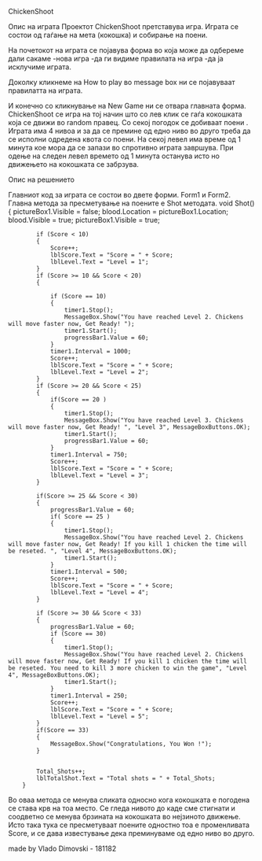 ChickenShoot			                                                                  



Опис на играта
Проектот ChickenShoot претставува игра. Играта се состои од гаѓање на мета (кокошка) и собирање на поени. 

На почетокот на играта се појавува форма во која може да одбереме дали сакаме  -нова игра
-да ги видиме правилата на игра 
-да ја исклучиме играта.























 








Доколку кликнеме на How to play во message box ни се појавуваат правилатта на играта.









И конечно со кликнување на New Game ни се отвара главната форма.
ChickenShoot се игра на тој начин што со лев клик се гаѓа кокошката која се движи во random правец.  Со секој погодок се добиваат поени . Играта има 4 нивоа и за да се премине од едно ниво во друго треба да се исполни одредена квота со поени. На секој левел има време од 1 минута кое мора да се запази во спротивно играта завршува. При одење на следен левел времето од 1 минута останува исто но движењето на кокошката се забрзува. 



Опис на решението

Главниот код за играта се состои во двете форми. Form1 и Form2. 
Главна метода за пресметување на поените е Shot методата.
void Shot()
        {
            pictureBox1.Visible = false;
            blood.Location = pictureBox1.Location;
            blood.Visible = true;
            pictureBox1.Visible = true;

            if (Score < 10)
            {    
                Score++;
                lblScore.Text = "Score = " + Score;
                lblLevel.Text = "Level = 1";
            }
            if (Score >= 10 && Score < 20)
            {
                
                if (Score == 10)
                {
                    timer1.Stop();
                    MessageBox.Show("You have reached Level 2. Chickens will move faster now, Get Ready! ");
                    timer1.Start();
                    progressBar1.Value = 60;
                }
                timer1.Interval = 1000;
                Score++;
                lblScore.Text = "Score = " + Score;
                lblLevel.Text = "Level = 2";
            }
            if (Score >= 20 && Score < 25)
            {
                if(Score == 20 )
                {
                    timer1.Stop();
                    MessageBox.Show("You have reached Level 3. Chickens will move faster now, Get Ready! ", "Level 3", MessageBoxButtons.OK);
                    timer1.Start();
                    progressBar1.Value = 60;
                }
                timer1.Interval = 750;
                Score++;
                lblScore.Text = "Score = " + Score;
                lblLevel.Text = "Level = 3";
            }

            if(Score >= 25 && Score < 30)
            {
                progressBar1.Value = 60;
                if( Score == 25 )
                {
                    timer1.Stop();
                    MessageBox.Show("You have reached Level 2. Chickens will move faster now, Get Ready! If you kill 1 chicken the time will be reseted. ", "Level 4", MessageBoxButtons.OK);
                    timer1.Start();
                }
                timer1.Interval = 500;
                Score++;
                lblScore.Text = "Score = " + Score;
                lblLevel.Text = "Level = 4";
            }

            if (Score >= 30 && Score < 33)
            {
                progressBar1.Value = 60;
                if (Score == 30)
                {
                    timer1.Stop();
                    MessageBox.Show("You have reached Level 2. Chickens will move faster now, Get Ready! If you kill 1 chicken the time will be reseted. You need to kill 3 more chicken to win the game", "Level 4", MessageBoxButtons.OK);
                    timer1.Start();
                }
                timer1.Interval = 250;
                Score++;
                lblScore.Text = "Score = " + Score;
                lblLevel.Text = "Level = 5";
            }
            if(Score == 33)
            {
                MessageBox.Show("Congratulations, You Won !");
            }


            Total_Shots++;
            lblTotalShot.Text = "Total shots = " + Total_Shots;
        }

Во оваа метода се менува сликата односно кога кокошката е погодена се става крв на тоа место. Се гледа нивото до каде сме стигнати и соодветно се менува брзината на кокошката во нејзиното движење.
Исто така тука се пресметуваат поените одностно тоа е променливата Score, и се дава известување дека преминуваме од едно ниво во друго.



made by Vlado Dimovski - 181182
